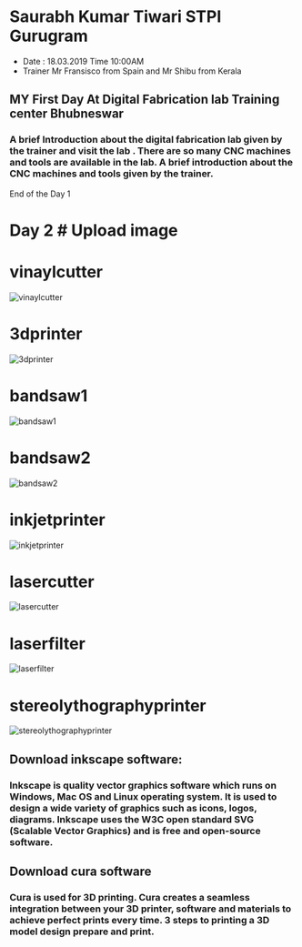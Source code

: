 # Saurabh Kumar Tiwari STPI Gurugram

- Date : 18.03.2019 Time 10:00AM
- Trainer Mr Fransisco from Spain and Mr Shibu from Kerala


## MY First Day At Digital Fabrication lab Training center Bhubneswar
### A brief Introduction about the digital fabrication lab given by the trainer and visit the lab . There are so many CNC machines and tools are available in the lab. A brief introduction about the CNC machines and tools given by the trainer.
End of the Day 1

# Day 2 # Upload image

# vinaylcutter

![vinaylcutter](vinaylcutter.jpg.jpeg)

 # 3dprinter

![3dprinter](3dprinter.jpeg)

# bandsaw1
![bandsaw1](bandsaw1.jpeg)

# bandsaw2

![bandsaw2](bandsaw2.jpeg)

# inkjetprinter

![inkjetprinter](inkjetprinter.jpeg.)

# lasercutter

![lasercutter](lasercutter.jpeg)

# laserfilter

![laserfilter](laserfilter.jpeg)

# stereolythographyprinter

![stereolythographyprinter](stereolythographyprinter.jpeg)


## Download inkscape software:
### Inkscape is quality vector graphics software which runs on Windows, Mac OS and Linux operating system. It is used to design a wide variety of graphics such as icons, logos, diagrams. Inkscape uses the W3C open standard SVG (Scalable Vector Graphics)  and is free and open-source software.

## Download cura software
### Cura is used for 3D printing. Cura creates a seamless integration between your 3D printer, software and materials to achieve perfect prints every time. 3 steps to printing a 3D model design prepare and print.